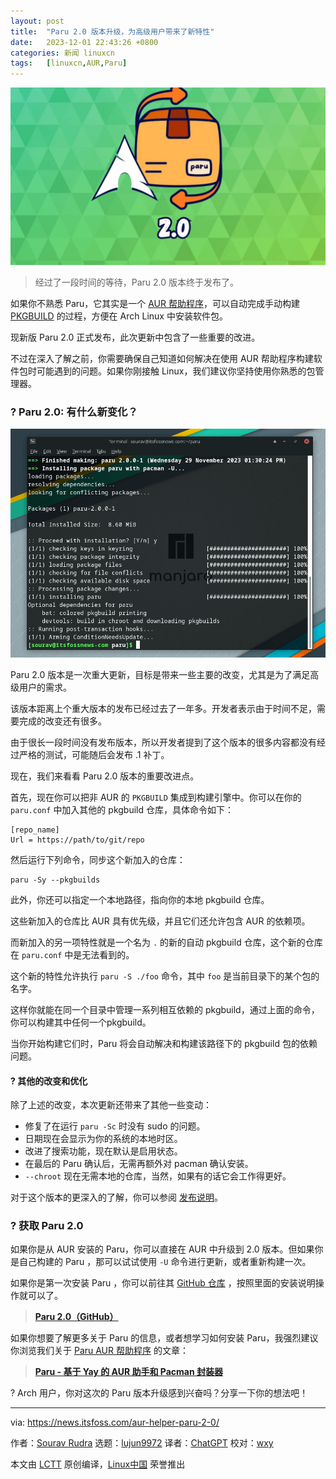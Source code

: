 ```yaml
---
layout: post
title:	"Paru 2.0 版本升级，为高级用户带来了新特性"
date:	2023-12-01 22:43:26 +0800 
categories:	新闻 linuxcn 
tags:	[linuxcn,AUR,Paru]
---
```



![](/Asserts/Images/album/202312/01/224300e5sire0nczj55sc8.jpg)



> 
> 经过了一段时间的等待，Paru 2.0 版本终于发布了。
> 
> 
> 


如果你不熟悉 Paru，它其实是一个 [AUR 帮助程序](https://wiki.archlinux.org/title/AUR_helpers)，可以自动完成手动构建 [PKGBUILD](https://wiki.archlinux.org/title/PKGBUILD) 的过程，方便在 Arch Linux 中安装软件包。


现新版 Paru 2.0 正式发布，此次更新中包含了一些重要的改进。


不过在深入了解之前，你需要确保自己知道如何解决在使用 AUR 帮助程序构建软件包时可能遇到的问题。如果你刚接触 Linux，我们建议你坚持使用你熟悉的包管理器。


### ? Paru 2.0: 有什么新变化？


![](/Asserts/Images/album/202312/01/224326gbobirmbubf6zbrb.png)


Paru 2.0 版本是一次重大更新，目标是带来一些主要的改变，尤其是为了满足高级用户的需求。


该版本距离上个重大版本的发布已经过去了一年多。开发者表示由于时间不足，需要完成的改变还有很多。


由于很长一段时间没有发布版本，所以开发者提到了这个版本的很多内容都没有经过严格的测试，可能随后会发布 .1 补丁。


现在，我们来看看 Paru 2.0 版本的重要改进点。


首先，现在你可以把非 AUR 的 `PKGBUILD` 集成到构建引擎中。你可以在你的 `paru.conf` 中加入其他的 pkgbuild 仓库，具体命令如下：



```
[repo_name]
Url = https://path/to/git/repo

```

然后运行下列命令，同步这个新加入的仓库：



```
paru -Sy --pkgbuilds

```

此外，你还可以指定一个本地路径，指向你的本地 pkgbuild 仓库。


这些新加入的仓库比 AUR 具有优先级，并且它们还允许包含 AUR 的依赖项。


而新加入的另一项特性就是一个名为 `.` 的新的自动 pkgbuild 仓库，这个新的仓库在 `paru.conf` 中是无法看到的。


这个新的特性允许执行 `paru -S ./foo` 命令，其中 `foo` 是当前目录下的某个包的名字。


这样你就能在同一个目录中管理一系列相互依赖的 pkgbuild，通过上面的命令，你可以构建其中任何一个pkgbuild。


当你开始构建它们时，Paru 将会自动解决和构建该路径下的 pkgbuild 包的依赖问题。


#### ?️ 其他的改变和优化


除了上述的改变，本次更新还带来了其他一些变动：


* 修复了在运行 `paru -Sc` 时没有 sudo 的问题。
* 日期现在会显示为你的系统的本地时区。
* 改进了搜索功能，现在默认是启用状态。
* 在最后的 Paru 确认后，无需再额外对 pacman 确认安装。
* `--chroot` 现在无需本地的仓库，当然，如果有的话它会工作得更好。


对于这个版本的更深入的了解，你可以参阅 [发布说明](https://github.com/Morganamilo/paru/releases/tag/v2.0.0)。


### ? 获取 Paru 2.0


如果你是从 AUR 安装的 Paru，你可以直接在 AUR 中升级到 2.0 版本。但如果你是自己构建的 Paru ，那可以试试使用 `-U` 命令进行更新，或者重新构建一次。


如果你是第一次安装 Paru ，你可以前往其 [GitHub 仓库](https://github.com/Morganamilo/paru/) ，按照里面的安装说明操作就可以了。



> 
> **[Paru 2.0（GitHub）](https://github.com/Morganamilo/paru/releases/tag/v2.0.0)**
> 
> 
> 


如果你想要了解更多关于 Paru 的信息，或者想学习如何安装 Paru，我强烈建议你浏览我们关于 [Paru AUR 帮助程序](https://itsfoss.com/paru-aur-helper/) 的文章：



> 
> **[Paru - 基于 Yay 的 AUR 助手和 Pacman 封装器](https://itsfoss.com/paru-aur-helper/)**
> 
> 
> 


? Arch 用户，你对这次的 Paru 版本升级感到兴奋吗？分享一下你的想法吧！




---


via: <https://news.itsfoss.com/aur-helper-paru-2-0/>


作者：[Sourav Rudra](https://news.itsfoss.com/author/sourav/) 选题：[lujun9972](https://github.com/lujun9972) 译者：[ChatGPT](https://linux.cn/lctt/ChatGPT) 校对：[wxy](https://github.com/wxy)


本文由 [LCTT](https://github.com/LCTT/TranslateProject) 原创编译，[Linux中国](https://linux.cn/) 荣誉推出
